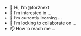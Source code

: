 - 👋 Hi, I’m @for2next
- 👀 I’m interested in ...
- 🌱 I’m currently learning ...
- 💞️ I’m looking to collaborate on ...
- 📫 How to reach me ...

<!---
for2next/for2next is a ✨ special ✨ repository because its `README.md` (this file) appears on your GitHub profile.
You can click the Preview link to take a look at your changes.
--->
